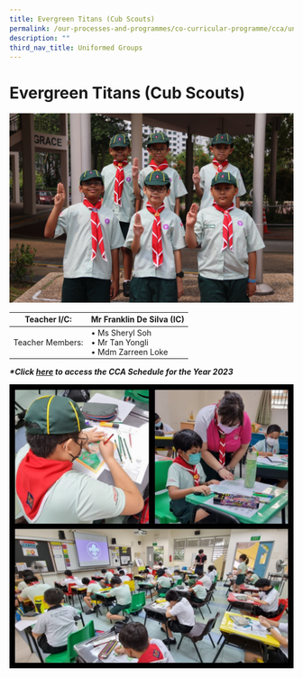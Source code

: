```yaml
---
title: Evergreen Titans (Cub Scouts)
permalink: /our-processes-and-programmes/co-curricular-programme/cca/uniform-groups/evergreen-titans-cub-scouts/
description: ""
third_nav_title: Uniformed Groups
---
```

# **Evergreen Titans (Cub Scouts)**

![](/images/CCA%20Photos/img_3253.JPG)

| Teacher I/C:  	| Mr Franklin De Silva (IC) 	|
|---	|---	|
| Teacher Members: 	| • Ms Sheryl Soh<br>• Mr Tan Yongli<br>• Mdm Zarreen Loke<br>

**_\*Click&nbsp;[here](https://docs.google.com/document/d/19yQQeYbcNUBPsW_j2nrgEeGdv8sUMdf_e79um_QsFDM/edit)&nbsp;to access the CCA Schedule for the Year 2023_**

![](/images/WhatsApp%20Image%202022-02-04.jpeg)